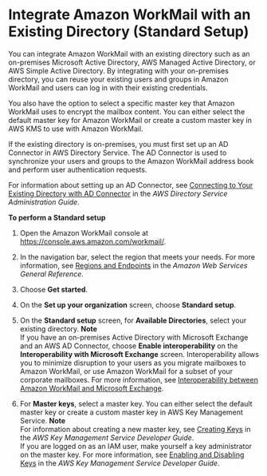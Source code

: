# Integrate Amazon WorkMail with an Existing Directory \(Standard Setup\)<a name="premises_directory"></a>

You can integrate Amazon WorkMail with an existing directory such as an on\-premises Microsoft Active Directory, AWS Managed Active Directory, or AWS Simple Active Directory\. By integrating with your on\-premises directory, you can reuse your existing users and groups in Amazon WorkMail and users can log in with their existing credentials\.

You also have the option to select a specific master key that Amazon WorkMail uses to encrypt the mailbox content\. You can either select the default master key for Amazon WorkMail or create a custom master key in AWS KMS to use with Amazon WorkMail\. 

If the existing directory is on\-premises, you must first set up an AD Connector in AWS Directory Service\. The AD Connector is used to synchronize your users and groups to the Amazon WorkMail address book and perform user authentication requests\.

For information about setting up an AD Connector, see [Connecting to Your Existing Directory with AD Connector](http://docs.aws.amazon.com/directoryservice/latest/admin-guide/create_directory.html#connect_directory) in the *AWS Directory Service Administration Guide*\.

**To perform a Standard setup**

1. Open the Amazon WorkMail console at [https://console\.aws\.amazon\.com/workmail/](https://console.aws.amazon.com/workmail/)\.

1. In the navigation bar, select the region that meets your needs\. For more information, see [Regions and Endpoints](http://docs.aws.amazon.com/general/latest/gr/index.html?rande.html) in the *Amazon Web Services General Reference*\.

1. Choose **Get started**\.

1. On the **Set up your organization** screen, choose **Standard setup**\.

1. On the **Standard setup** screen, for **Available Directories**, select your existing directory\.
**Note**  
If you have an on\-premises Active Directory with Microsoft Exchange and an AWS AD Connector, choose **Enable interoperability** on the **Interoperability with Microsoft Exchange** screen\. Interoperability allows you to minimize disruption to your users as you migrate mailboxes to Amazon WorkMail, or use Amazon WorkMail for a subset of your corporate mailboxes\. For more information, see [Interoperability between Amazon WorkMail and Microsoft Exchange](http://docs.aws.amazon.com/workmail/latest/adminguide/interoperability.html)\. 

1. For **Master keys**, select a master key\. You can either select the default master key or create a custom master key in AWS Key Management Service\.
**Note**  
For information about creating a new master key, see [Creating Keys](http://docs.aws.amazon.com/kms/latest/developerguide/create-keys.html) in the *AWS Key Management Service Developer Guide*\.  
If you are logged on as an IAM user, make yourself a key administrator on the master key\. For more information, see [Enabling and Disabling Keys](http://docs.aws.amazon.com/kms/latest/developerguide/enabling-keys.html) in the *AWS Key Management Service Developer Guide*\.